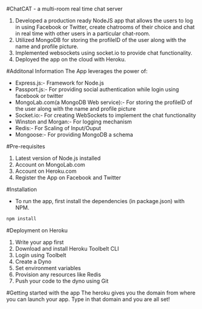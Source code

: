 #ChatCAT - a multi-room real time chat server
1. Developed a production ready NodeJS app that allows the users to log in using Facebook or Twitter, create chatrooms of their choice and chat in real time with other users in a particular chat-room.
2. Utilized MongoDB for storing the profileID of the user along with the name and profile picture.
3. Implemented websockets using socket.io to provide chat functionality.
4. Deployed the app on the cloud with Heroku.

#Additonal Information
The App leverages the power of:
*	Express.js:- Framework for Node.js
*	Passport.js:- For providing social authentication while login using facebook or twitter
*	MongoLab.com(a MongoDB Web service):- For storing the profileID of the user along with the name and profile picture
*	Socket.io:- For creating WebSockets to implement the chat functionality
*	Winston and Morgan:- For logging mechanism
*	Redis:- For Scaling of Input/Ouput
*	Mongoose:- For providing MongoDB a schema

#Pre-requisites
1. Latest version of Node.js installed
2. Account on MongoLab.com
3. Account on Heroku.com
4. Register the App on Facebook and Twitter

#Installation
* To run the app, first install the dependencies (in package.json) with NPM.

```bash
npm install
``` 
#Deployment on Heroku
1. Write your app first
2. Download and install Heroku Toolbelt CLI
3. Login using Toolbelt
4. Create a Dyno
5. Set environment variables
6. Provision any resources like Redis
7. Push your code to the dyno using Git

#Getting started with the app
The heroku gives you the domain from where you can launch your app. Type in that domain and you are all set!